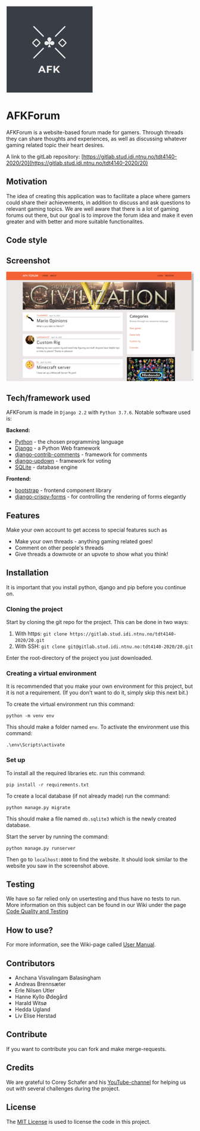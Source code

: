 ![AFKForum logo](media/AFK.PNG "logo")


# AFKForum

AFKForum is a website-based forum made for gamers. Through threads they can share thoughts and experiences, as well as discussing whatever gaming related topic their heart desires. 

A link to the gitLab repository: [https://gitlab.stud.idi.ntnu.no/tdt4140-2020/20](https://gitlab.stud.idi.ntnu.no/tdt4140-2020/20)

## Motivation
The idea of creating this application was to facilitate a place where gamers could share their achievements, in addition to discuss and ask questions to relevant gaming topics.
We are well aware that there is a lot of gaming forums out there, but our goal is to improve the forum idea and make it even greater and with better and more suitable functionalites. 

## Code style

## Screenshot
![AFKForum homepage](media/homepage.png "homepage")


## Tech/framework used
AFKForum is made in `Django 2.2` with `Python 3.7.6`. Notable software used is:

**Backend:**
 - [Python](https://www.python.org/) - the chosen programming language
 - [Django](https://www.djangoproject.com/) - a Python Web framework
 - [django-contrib-comments](https://django-contrib-comments.readthedocs.io/en/latest/index.html) - framework for comments
 - [django-updown](https://github.com/weluse/django-updown) - framework for voting
 - [SQLite](https://www.sqlite.org/index.html) - database engine
 
 **Frontend:**
 - [bootstrap](https://getbootstrap.com/) - frontend component library
 - [django-crispy-forms](https://django-crispy-forms.readthedocs.io/en/latest/) - for controlling the rendering of forms elegantly

 

## Features
Make your own account to get access to special features such as
 - Make your own threads - anything gaming related goes!
 - Comment on other people's threads
 - Give threads a downvote or an upvote to show what you think!

## Installation
It is important that you install python, django and pip before you continue on.

### Cloning the project
Start by cloning the git repo for the project. This can be done in two ways:

 1. With https:
	 ```git clone https://gitlab.stud.idi.ntnu.no/tdt4140-2020/20.git```
2. With SSH:
  ```git clone git@gitlab.stud.idi.ntnu.no:tdt4140-2020/20.git```

Enter the root-directory of the project you just downloaded.

### Creating a virtual environment
It is recommended that you make your own environment for this project, but it is not a requirement. (If you don't want to do it, simply skip this next bit.)

To create the virtual environment run this command:
```
python -m venv env
```
This should make a folder named `env`. To activate the environment use this command:
```
.\env\Scripts\activate
```

### Set up
To install all the required libraries etc. run this command:
```
pip install -r requirements.txt
```
To create a local database (if not already made) run the command:
```
python manage.py migrate
```
This should make a file named `db.sqlite3` which is the newly created database.

Start the server by running the command:
```
python manage.py runserver
```
Then go to `localhost:8000` to find the website. It should look similar to the website you saw in the screenshot above.

## Testing
We have so far relied only on usertesting and thus have no tests to run. More information on this subject can be found in our Wiki under the page [Code Quality and Testing](https://gitlab.stud.idi.ntnu.no/tdt4140-2020/20/-/wikis/Code-Quality-and-Testing#testing)

## How to use?
For more information, see the Wiki-page called [User Manual](https://gitlab.stud.idi.ntnu.no/tdt4140-2020/20/-/wikis/User%20Manual ). 

## Contributors
 - Anchana Visvalingam Balasingham
 - Andreas Brennsæter
 - Erle Nilsen Utler
 - Hanne Kyllo Ødegård
 - Harald Witsø
 - Hedda Ugland
 - Liv Elise Herstad

## Contribute
If you want to contribute you can fork and make merge-requests.

## Credits
We are grateful to Corey Schafer and his [YouTube-channel](https://www.youtube.com/user/schafer5) for helping us out with several challenges during the project. 

## License

The [MIT License](https://opensource.org/licenses/mit-license.php) is used to license the code in this project. 